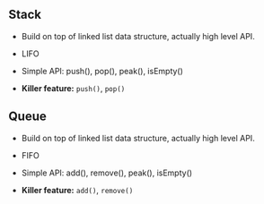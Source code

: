## Stack

- Build on top of linked list data structure, actually high level API.
- LIFO
- Simple API: push(), pop(), peak(), isEmpty()

- **Killer feature:** `push()`, `pop()`


## Queue

- Build on top of linked list data structure, actually high level API.
- FIFO
- Simple API: add(), remove(), peak(), isEmpty()

- **Killer feature:** `add()`, `remove()`
